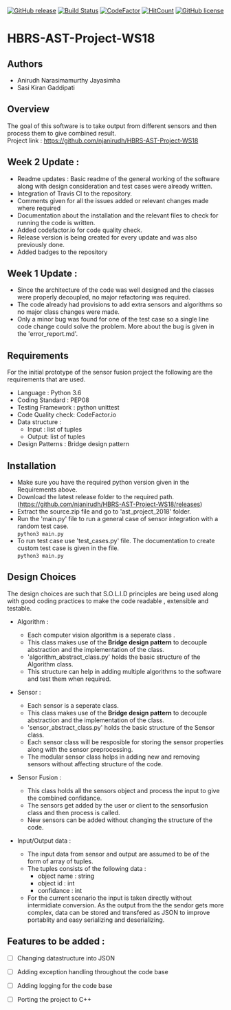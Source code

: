 
[![GitHub release](https://img.shields.io/github/release/Naereen/StrapDown.js.svg)](https://github.com/njanirudh/HBRS-AST-Project-WS18/releases/)
[![Build Status](https://travis-ci.org/njanirudh/HBRS-AST-Project-WS18.svg?branch=master)](https://travis-ci.org/njanirudh/HBRS-AST-Project-WS18)
[![CodeFactor](https://www.codefactor.io/repository/github/njanirudh/hbrs-ast-project-ws18/badge/master)](https://www.codefactor.io/repository/github/njanirudh/hbrs-ast-project-ws18/overview/master)
[![HitCount](http://hits.dwyl.io/njanirudh/HBRS-AST-Project-WS18.svg)](http://hits.dwyl.io/njanirudh/HBRS-AST-Project-WS18)
[![GitHub license](https://img.shields.io/github/license/Naereen/StrapDown.js.svg)](https://github.com/Naereen/StrapDown.js/blob/master/LICENSE)


# HBRS-AST-Project-WS18

## Authors
* Anirudh Narasimamurthy Jayasimha
* Sasi Kiran Gaddipati

## Overview

The goal of this software is to take output from different sensors and then process them to give combined result.    
Project link : https://github.com/njanirudh/HBRS-AST-Project-WS18

## Week 2 Update :

* Readme updates : Basic readme of the general working of the software along with design consideration and test cases were already written.
* Integration of Travis CI to the repository.
* Comments given for all the issues added or relevant changes made where required
* Documentation about the installation and the relevant files to check for running the code is written.
* Added codefactor.io for code quality check.
* Release version is being created for every update and was also previously done.
* Added badges to the repository


## Week 1 Update :

* Since the architecture of the code was well designed and the classes were properly decoupled, no major refactoring was required.
* The code already had provisions to add extra sensors and algorithms so no major class changes were made.
* Only a minor bug was found for one of the test case so a single line code change could solve the problem. More about the bug is given in the 'error_report.md'.

## Requirements

For the initial prototype of the sensor fusion project the following are the requirements that are used.

* Language : Python 3.6
* Coding Standard : PEP08
* Testing Framework : python unittest
* Code Quality check: CodeFactor.io
* Data structure : 
    * Input : list of tuples    
    * Output: list of tuples    
* Design Patterns : Bridge design pattern

## Installation 

* Make sure you have the required python version given in the Requirements above.
* Download the latest release folder to the required path.(https://github.com/njanirudh/HBRS-AST-Project-WS18/releases)
* Extract the source.zip file and go to 'ast_project_2018' folder.
* Run the 'main.py' file to run a general case of sensor integration with a random test case.     
```python3 main.py```
* To run test case use 'test_cases.py' file. The documentation to create custom test case is given in the file.     
```python3 main.py```

## Design Choices

The design choices are such that S.O.L.I.D principles are being used along with good coding practices to make the code readable , extensible and testable.

* Algorithm :
    * Each computer vision algorithm is a seperate class .
    * This class makes use of the **Bridge design pattern** to decouple abstraction and the implementation of the class.
    * 'algorithm_abstract_class.py' holds the basic structure of the Algorithm class.
    * This structure can help in adding multiple algorithms to the software and test them when required.
    
* Sensor :
    * Each sensor is a seperate class.
    * This class makes use of the **Bridge design pattern** to decouple abstraction and the implementation of the class.
    * 'sensor_abstract_class.py' holds the basic structure of the Sensor class.
    * Each sensor class will be resposible for storing the sensor properties along with the sensor preprocessing.
    * The modular sensor class helps in adding new and removing sensors without affecting structure of the code.
    
* Sensor Fusion :
    * This class holds all the sensors object and process the input to give the combined confidance.
    * The sensors get added by the user or client to the sensorfusion class and then process is called.
    * New sensors can be added without changing the structure of the code.

* Input/Output data :
    * The input data from sensor and output are assumed to be of the form of array of tuples.
    * The tuples consists of the following data :
         - object name : string
         - object id   : int
         - confidance  : int
    * For the current scenario the input is taken directly without intermidiate conversion. As the output from the 
    the sendor gets more complex, data can be stored and transfered as JSON to improve portablity and easy 
    serializing and deserializing.
    

## Features to be added :    
- [ ] Changing datastructure into JSON
- [ ] Adding exception handling throughout the code base
- [ ] Adding logging for the code base
- [ ] Porting the project to C++ 




